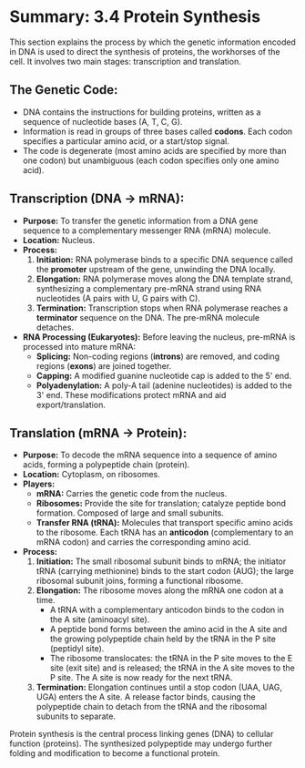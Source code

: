# Summary: 3.4 Protein Synthesis

This section explains the process by which the genetic information encoded in DNA is used to direct the synthesis of proteins, the workhorses of the cell. It involves two main stages: transcription and translation.

## The Genetic Code:

*   DNA contains the instructions for building proteins, written as a sequence of nucleotide bases (A, T, C, G).
*   Information is read in groups of three bases called **codons**. Each codon specifies a particular amino acid, or a start/stop signal.
*   The code is degenerate (most amino acids are specified by more than one codon) but unambiguous (each codon specifies only one amino acid).

## Transcription (DNA → mRNA):

*   **Purpose:** To transfer the genetic information from a DNA gene sequence to a complementary messenger RNA (mRNA) molecule.
*   **Location:** Nucleus.
*   **Process:**
    1.  **Initiation:** RNA polymerase binds to a specific DNA sequence called the **promoter** upstream of the gene, unwinding the DNA locally.
    2.  **Elongation:** RNA polymerase moves along the DNA template strand, synthesizing a complementary pre-mRNA strand using RNA nucleotides (A pairs with U, G pairs with C).
    3.  **Termination:** Transcription stops when RNA polymerase reaches a **terminator** sequence on the DNA. The pre-mRNA molecule detaches.
*   **RNA Processing (Eukaryotes):** Before leaving the nucleus, pre-mRNA is processed into mature mRNA:
    *   **Splicing:** Non-coding regions (**introns**) are removed, and coding regions (**exons**) are joined together.
    *   **Capping:** A modified guanine nucleotide cap is added to the 5' end.
    *   **Polyadenylation:** A poly-A tail (adenine nucleotides) is added to the 3' end. These modifications protect mRNA and aid export/translation.

## Translation (mRNA → Protein):

*   **Purpose:** To decode the mRNA sequence into a sequence of amino acids, forming a polypeptide chain (protein).
*   **Location:** Cytoplasm, on ribosomes.
*   **Players:**
    *   **mRNA:** Carries the genetic code from the nucleus.
    *   **Ribosomes:** Provide the site for translation; catalyze peptide bond formation. Composed of large and small subunits.
    *   **Transfer RNA (tRNA):** Molecules that transport specific amino acids to the ribosome. Each tRNA has an **anticodon** (complementary to an mRNA codon) and carries the corresponding amino acid.
*   **Process:**
    1.  **Initiation:** The small ribosomal subunit binds to mRNA; the initiator tRNA (carrying methionine) binds to the start codon (AUG); the large ribosomal subunit joins, forming a functional ribosome.
    2.  **Elongation:** The ribosome moves along the mRNA one codon at a time.
        *   A tRNA with a complementary anticodon binds to the codon in the A site (aminoacyl site).
        *   A peptide bond forms between the amino acid in the A site and the growing polypeptide chain held by the tRNA in the P site (peptidyl site).
        *   The ribosome translocates: the tRNA in the P site moves to the E site (exit site) and is released; the tRNA in the A site moves to the P site. The A site is now ready for the next tRNA.
    3.  **Termination:** Elongation continues until a stop codon (UAA, UAG, UGA) enters the A site. A release factor binds, causing the polypeptide chain to detach from the tRNA and the ribosomal subunits to separate.

Protein synthesis is the central process linking genes (DNA) to cellular function (proteins). The synthesized polypeptide may undergo further folding and modification to become a functional protein.
